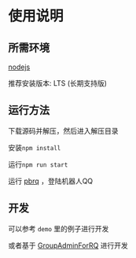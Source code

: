 # 使用说明

## 所需环境

[nodejs](https://nodejs.org/)

推荐安装版本: LTS (长期支持版)

## 运行方法

下载源码并解压，然后进入解压目录

安装`npm install`

运行`npm run start`

运行 [pbrq](https://github.com/ProtobufBot/pbrq/releases) ，登陆机器人QQ

## 开发
可以参考 `demo` 里的例子进行开发

或者基于 [GroupAdminForRQ](https://github.com/2mf8/GroupAdminForRQ) 进行开发
